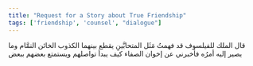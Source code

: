 ```yaml
---
title: "Request for a Story about True Friendship"
tags: ['friendship', 'counsel', "dialogue"]
---
```


 قال الملك للفيلسوف قد فهمتُ مَثَل المتحابَّينِ يقطع بينهما الكذوب الخائن النمَّام وما يصير إليه أمرُه فأخبرني عن إخوان الصفاء كيف يبدأ تواصلهم ويستمتع بعضهم ببعض

